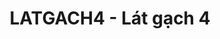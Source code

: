---
layout: post
title:  "LATGACH4 - Lát gạch 4"
categories: [matrix, math]
code: LATGACH4
src: LATGACH4.cpp
---
